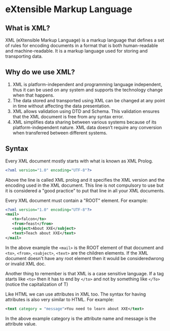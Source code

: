 # eXtensible Markup Language

## What is XML?

XML (eXtensible Markup Language) is a markup language that defines a set of rules for encoding documents in a format that is both human-readable and machine-readable. It is a markup language used for storing and transporting data. 

## Why do we use XML?

1. XML is platform-independent and programming language independent, thus it can be used on any system and supports the technology change when that happens.
2. The data stored and transported using XML can be changed at any point in time without affecting the data presentation.
3. XML allows validation using DTD and Schema. This validation ensures that the XML document is free from any syntax error.
4. XML simplifies data sharing between various systems because of its platform-independent nature. XML data doesn’t require any conversion when transferred between different systems.

## Syntax

Every XML document mostly starts with what is known as XML Prolog.

```xml
<?xml version="1.0" encoding="UTF-8"?>
```

Above the line is called XML prolog and it specifies the XML version and the encoding used in the XML document. This line is not compulsory to use but it is considered a "good practice" to put that line in all your XML documents.

Every XML document must contain a "ROOT" element. For example:

```xml
<?xml version="1.0" encoding="UTF-8"?>
<mail>
   <to>falcon</to>
   <from>feast</from>
   <subject>About XXE</subject>
   <text>Teach about XXE</text>
</mail>
```

In the above example the `<mail>` is the ROOT element of that document and `<to>`, `<from>`, `<subject>`, `<text>` are the children elements. If the XML document doesn't have any root element then it would be consideredwrong or invalid XML doc.

Another thing to remember is that XML is a case sensitive language. If a tag starts like `<to>` then it has to end by `</to>` and not by something like `</To>`(notice the capitalization of T)

Like HTML we can use attributes in XML too. The syntax for having attributes is also very similar to HTML. For example:
```xml
<text category = "message">You need to learn about XXE</text>
```

In the above example category is the attribute name and message is the attribute value.
